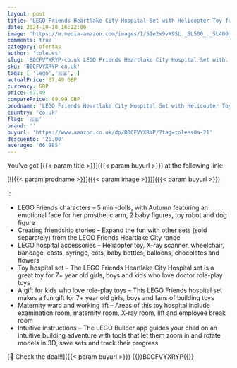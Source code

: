 ```yaml
---
layout: post
title: 'LEGO Friends Heartlake City Hospital Set with Helicopter Toy for 7 Plus Year Old Girls  Boys & Kids  Mini-Doll Characters Including Autumn  Doctor Role-Play Building Toys  Gift Idea 42621'
date: 2024-10-18 16:22:06
image: 'https://m.media-amazon.com/images/I/51e2x9vX9SL._SL500_._SL400_.jpg'
comments: true
category: ofertas
author: 'tole.es'
slug: 'B0CFVYXRYP-co.uk LEGO Friends Heartlake City Hospital Set with...'
sku: 'B0CFVYXRYP-co.uk'
tags: [ 'lego','🇬🇧', ]
actualPrice: 67.49 GBP
currency: GBP
price: 67.49
comparePrice: 89.99 GBP
prodname: 'LEGO Friends Heartlake City Hospital Set with Helicopter Toy for 7 Plus Year Old Girls  Boys & Kids  Mini-Doll Characters Including Autumn  Doctor Role-Play Building Toys  Gift Idea 42621'
country: 'co.uk'
flag: '🇬🇧'
brand: ''
buyurl: 'https://www.amazon.co.uk/dp/B0CFVYXRYP/?tag=tolees0a-21'
descuento: '25.00'
average: '66.985'
---
```


You've got [{{< param title >}}]({{< param buyurl >}}) at the following link:

[![{{< param prodname >}}]({{< param image >}})]({{< param buyurl >}})

ℹ️:

- LEGO Friends characters – 5 mini-dolls, with Autumn featuring an emotional face for her prosthetic arm, 2 baby figures, toy robot and dog figure
- Creating friendship stories – Expand the fun with other sets (sold separately) from the LEGO Friends Heartlake City range
- LEGO hospital accessories – Helicopter toy, X-ray scanner, wheelchair, bandage, casts, syringe, cots, baby bottles, balloons, chocolates and flowers
- Toy hospital set – The LEGO Friends Heartlake City Hospital set is a great toy for 7+ year old girls, boys and kids who love doctor role-play toys
- A gift for kids who love role-play toys – This LEGO Friends hospital set makes a fun gift for 7+ year old girls, boys and fans of building toys
- Maternity ward and working lift – Areas of this toy hospital include examination room, maternity room, X-ray room, lift and employee break room
- Intuitive instructions – The LEGO Builder app guides your child on an intuitive building adventure with tools that let them zoom in and rotate models in 3D, save sets and track their progress

[🛒 Check the deal!!]({{< param buyurl >}})
{{<world>}}B0CFVYXRYP{{</world>}}
